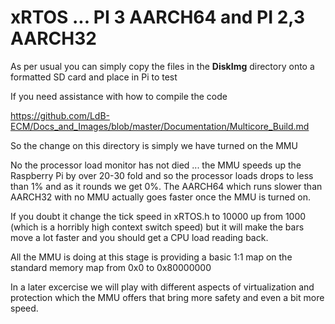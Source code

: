 
# xRTOS ... PI 3 AARCH64 and PI 2,3 AARCH32
As per usual you can simply copy the files in the **DiskImg** directory onto a formatted SD card and place in Pi to test 
>
If you need assistance with how to compile the code
>
https://github.com/LdB-ECM/Docs_and_Images/blob/master/Documentation/Multicore_Build.md
>
So the change on this directory is simply we have turned on the MMU 
>
No the processor load monitor has not died ... the MMU speeds up the Raspberry Pi by over 20-30 fold and so the processor loads drops to less than 1% and as it rounds we get 0%. The AARCH64 which runs slower than AARCH32 with no MMU actually goes faster once the MMU is turned on.
>
If you doubt it change the tick speed in xRTOS.h to 10000 up from 1000 (which is a horribly high context switch speed) but it will make the bars move a lot faster and you should get a CPU load reading back.
>
All the MMU is doing at this stage is providing a basic 1:1 map on the standard memory map from 0x0 to 0x80000000
>
In a later excercise we will play with different aspects of virtualization and protection which the MMU offers that bring more safety and even a bit more speed.
